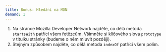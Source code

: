 ```yaml
---
title: Bonus: Hledání na MDN
demand: 1
---
```


1. Na stránce Mozilla Developer Network najděte, co dělá metoda `startsWith` patřící všem řetězcům. Všimněte si klíčového slova `prototype` v titulku stránky (budeme o něm mluvit později).
1. Stejným způsobem najděte, co dělá metoda `indexOf` patřící všem polím.